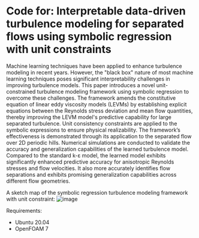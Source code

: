 # Code for: Interpretable data-driven turbulence modeling for separated flows using symbolic regression with unit constraints

Machine learning techniques have been applied to enhance turbulence modeling in recent years. However, the "black box" nature of most machine learning techniques poses significant interpretability challenges in improving turbulence models. This paper introduces a novel unit-constrained turbulence modeling framework using symbolic regression to overcome these challenges. The framework amends the constitutive equation of linear eddy viscosity models (LEVMs) by establishing explicit equations between the Reynolds stress deviation and mean flow quantities, thereby improving the LEVM model's predictive capability for large separated turbulence. Unit consistency constraints are applied to the symbolic expressions to ensure physical realizability. The framework’s effectiveness is demonstrated through its application to the separated flow over 2D periodic hills. Numerical simulations are conducted to validate the accuracy and generalization capabilities of the learned turbulence model. Compared to the standard k-ε model, the learned model exhibits significantly enhanced predictive accuracy for anisotropic Reynolds stresses and flow velocities. It also more accurately identifies flow separations and exhibits promising generalization capabilities across different flow geometries.

A sketch map of the symbolic regression turbulence modeling framework with unit constraint: 
![image](https://github.com/Jamie-Z/PhySO-RANS/assets/72621861/60dabd06-0b48-41f0-b182-fb3c4f920a9e)


Requirements: 
- Ubuntu 20.04
- OpenFOAM 7
